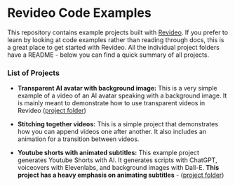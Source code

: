 # Revideo Code Examples

This repository contains example projects built with [Revideo](https://github.com/redotvideo/revideo). If you prefer to learn by looking at code examples rather than reading through docs, this is a great place to get started with Revideo. All the individual project folders have a README - below you can find a quick summary of all projects.


### List of Projects

- **Transparent AI avatar with background image:** This is a very simple example of a video of an AI avatar speaking with a background image. It is mainly meant to demonstrate how to use transparent videos in Revideo ([project folder](https://github.com/redotvideo/revideo-examples/tree/main/avatar-with-background))

- **Stitching together videos:** This is a simple project that demonstrates how you can append videos one after another. It also includes an animation for a transition between videos.

- **Youtube shorts with animated subtitles:** This example project generates Youtube Shorts with AI. It generates scripts with ChatGPT, voiceovers with Elevenlabs, and background images with Dall-E. **This project has a heavy emphasis on animating subtitles** - ([project folder](https://github.com/redotvideo/revideo-examples/tree/main/youtube-shorts))
